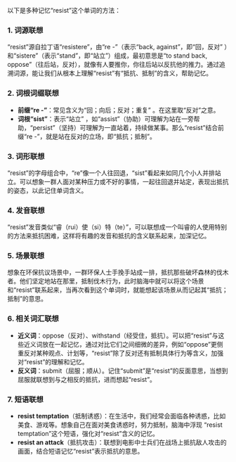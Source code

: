 以下是多种记忆“resist”这个单词的方法：
### 1. 词源联想
“resist”源自拉丁语“resistere”，由“re -”（表示“back, against”，即“回，反对” ）和“sistere”（表示“stand”，即“站立”）组成，最初意思是“to stand back, oppose”（往后站，反对），就像有人要推你，你往后站以反抗他的推力。通过追溯词源，能让我们从根本上理解“resist”有“抵抗、抵制”的含义，帮助记忆。
### 2. 词根词缀联想
- **前缀“re -”**：常见含义为“回；向后；反对；重复” 。在这里取“反对”之意。
- **词根“sist”**：表示“站立” ，如“assist”（协助）可理解为站在一旁帮助，“persist”（坚持）可理解为一直站着，持续做某事。那么“resist”结合前缀“re -”，就是站在反对的立场，即“抵抗；抵制”。
### 3. 词形联想
“resist”的字母组合中，“re”像一个人往回退，“sist”看起来如同几个小人并排站立。可以想象一群人面对某种压力或不好的事情，一起往回退并站定，表现出抵抗的姿态，以此记住单词含义。
### 4. 发音联想
“resist”发音类似“睿（rui）使（si）特（te）”，可以联想成一个叫睿的人使用特别的方法来抵抗困难，这样将有趣的发音和抵抗的含义联系起来，加深记忆。
### 5. 场景联想
想象在环保抗议场景中，一群环保人士手挽手站成一排，抵抗那些破坏森林的伐木者。他们坚定地站在那里，抵制伐木行为，此时脑海中就可以将这个场景和“resist”联系起来，当再次看到这个单词时，就能想起该场景从而记起其“抵抗；抵制”的意思。
### 6. 相关词汇联想
- **近义词**：oppose（反对）、withstand（经受住，抵抗）。可以把“resist”与这些近义词放在一起记忆，通过对比它们之间细微的差异，例如“oppose”更侧重反对某种观点、计划等，“resist”除了反对还有抵制具体行为等含义，加强对“resist”的理解和记忆。
- **反义词**：submit（屈服；顺从）。记住“submit”是“resist”的反面意思，当想到屈服就联想到与之相反的抵抗，进而想起“resist”。
### 7. 短语联想
- **resist temptation**（抵制诱惑）：在生活中，我们经常会面临各种诱惑，比如美食、游戏等。想象自己在面对美食诱惑时，努力抵制，脑海中浮现 “resist temptation”这个短语，强化对“resist”含义的记忆。
 - **resist an attack**（抵抗攻击）：联想到电影中士兵们在战场上抵抗敌人攻击的画面，结合短语记忆“resist”表示抵抗的意思。 